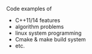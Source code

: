 Code examples of
 - C++11/14 features
 - algorithm problems
 - linux system programming
 - Cmake & make build system
 - etc.
